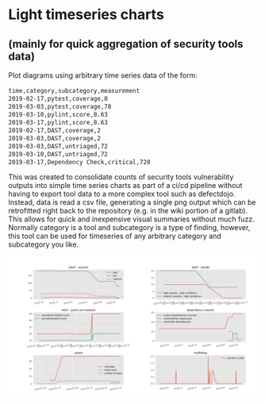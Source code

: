 # Light timeseries charts 
## (mainly for quick aggregation of security tools data)

Plot diagrams using arbitrary time series data of the form:

``` csv
time,category,subcategory,measurement
2019-02-17,pytest,coverage,0
2019-03-03,pytest,coverage,78
2019-03-10,pylint,score,8.63
2019-03-17,pylint,score,8.63
2019-02-17,DAST,coverage,2
2019-03-03,DAST,coverage,2
2019-03-03,DAST,untriaged,72
2019-03-10,DAST,untriaged,72
2019-03-17,Dependency Check,critical,720

```

This was created to consolidate counts of security tools vulnerability outputs into simple time series charts as part of a ci/cd pipeline without having to export tool data to a more complex tool such as defectdojo. Instead, data is read a csv file, generating a single png output which can be retrofitted right back to the repository (e.g. in the wiki portion of a gitlab). This allows for quick and inexpensive visual summaries without much fuzz.
Normally category is a tool and subcategory is a type of finding, however, this tool can be used for timeseries of any arbitrary category and subcategory you like.

![Sample Output](sample_output/basic.png)

